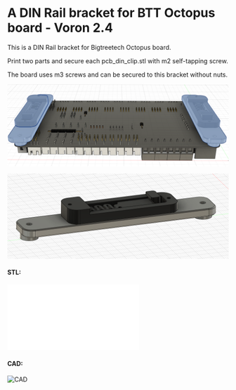 # A DIN Rail bracket for BTT Octopus board - Voron 2.4

This is a DIN Rail bracket for Bigtreetech Octopus board.

Print two parts and secure each pcb_din_clip.stl with m2 self-tapping screw.

The board uses m3 screws and can be secured to this bracket without nuts.

![Screenshots](./img/octobk-00.png)

![Screenshots](./img/octobk-01.png)

#### STL:
![STL](./STL/Octopus_DIN_bracket_x2.stl)

#### CAD:
![CAD](./CAD/octopus_din_bracket.step)
